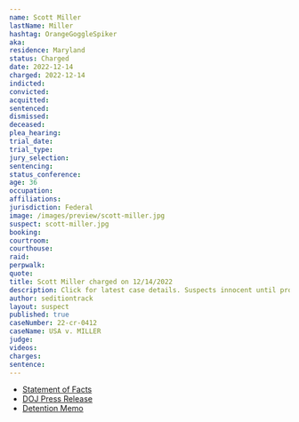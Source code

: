 ```yaml
---
name: Scott Miller
lastName: Miller
hashtag: OrangeGoggleSpiker
aka:
residence: Maryland
status: Charged
date: 2022-12-14
charged: 2022-12-14
indicted:
convicted:
acquitted:
sentenced:
dismissed:
deceased:
plea_hearing:
trial_date:
trial_type:
jury_selection:
sentencing:
status_conference:
age: 36
occupation:
affiliations:
jurisdiction: Federal
image: /images/preview/scott-miller.jpg
suspect: scott-miller.jpg
booking:
courtroom:
courthouse:
raid:
perpwalk:
quote:
title: Scott Miller charged on 12/14/2022
description: Click for latest case details. Suspects innocent until proven guilty.
author: seditiontrack
layout: suspect
published: true
caseNumber: 22-cr-0412
caseName: USA v. MILLER
judge:
videos:
charges:
sentence:
---
```

- [Statement of Facts](https://www.documentcloud.org/documents/23463013-scott-miller)
- [DOJ Press Release](https://www.justice.gov/usao-dc/pr/maryland-man-arrested-felony-charges-actions-during-jan-6-capitol-breach)
- [Detention Memo](https://twitter.com/seditiontrack/status/1606685008319717378)
